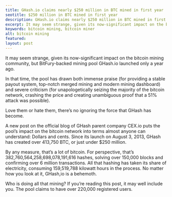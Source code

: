 ```yaml
---
title: GHash.io claims nearly $250 million in BTC mined in first year
seotitle: $250 million in BTC mined in first year
description: GHash.io claims nearly $250 million in BTC mined in first year
excerpt: It may seem strange, given its now-significant impact on the bitcoin mining community
keywords: bitcoin mining, bitcoin miner
alt: bitcoin mining
featured: 
layout: post
---
```


<p>It may seem strange, given its now-significant impact on the bitcoin mining community, but BitFury-backed mining pool GHash.io launched only a year ago. <p>

<p>In that time, the pool has drawn both immense praise (for providing a stable payout system, top-notch merged mining and modern mining dashboard)  and severe criticism (for unapologetically seizing the majority of the bitcoin network, crashing the price and creating unambiguous proof that a 51% attack was possible). <p>

<p>Love them or hate them, there’s no ignoring the force that GHash has become.<p>

<p>A new post on the official blog of GHash parent company CEX.io puts the pool’s impact on the bitcoin network into terms almost anyone can understand: Dollars and cents. Since its launch on August 3, 2013, GHash has created over 413,750 BTC, or just under $250 million.<p>

<p>By any measure, that’s a lot of bitcoin. For perspective, that’s 382,760,564,258,698,078,191,616 hashes, solving over 150,000 blocks and confirming over 6 million transactions. All that hashing has taken its share of electricity, consuming 159,519,788 kilowatt hours in the process. No matter how you look at it, GHash,io is a behemoth.<p>

<p>Who is doing all that mining? If you’re reading this post, it may well include you. The pool claims to have over 220,000 registered users.<p>
